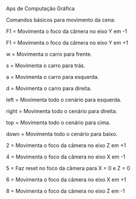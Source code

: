 Aps de Computação Gráfica

Comandos básicos para movimento da cena:

F1 = Movimenta o foco da câmera no eixo Y em -1 

F1 = Movimenta o foco da câmera no eixo Y em +1

w = Movimenta o carro para frente.

s = Movimenta o carro para trás.

a = Movimenta o carro para esquerda.

d = Movimenta o carro para direita.

left = Movimenta todo o cenário para esquerda.

right = Movimenta todo o cenário para direita.

top = Movimenta todo o cenário para cima.

down = Movimenta todo o cenário para baixo.

2 = Movimenta o foco da câmera no eixo Z em +1

4 = Movimenta o foco da câmera no eixo X em -1

5 = Faz reset no foco da câmera para X = 0 e Z = 0

6 = Movimenta o foco da câmera no eixo X em +1

8 = Movimenta o foco da câmera no eixo Z em -1

